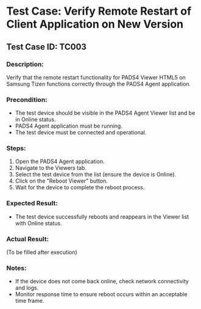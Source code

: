# Test Case: Verify Remote Restart of Client Application on New Version

## Test Case ID: TC003

### Description:
Verify that the remote restart functionality for PADS4 Viewer HTML5 on Samsung Tizen functions correctly through the PADS4 Agent application.

### Precondition:
- The test device should be visible in the PADS4 Agent Viewer list and be in Online status.
- PADS4 Agent application must be running.
- The test device must be connected and operational.

### Steps:
1. Open the PADS4 Agent application.
2. Navigate to the Viewers tab.
3. Select the test device from the list (ensure the device is Online).
4. Click on the "Reboot Viewer" button.
5. Wait for the device to complete the reboot process.

### Expected Result:
- The test device successfully reboots and reappears in the Viewer list with Online status.

### Actual Result:
(To be filled after execution)

### Notes:
- If the device does not come back online, check network connectivity and logs.
- Monitor response time to ensure reboot occurs within an acceptable time frame.
